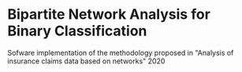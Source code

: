 # Bipartite Network Analysis for Binary Classification
Sofware implementation of the methodology proposed in "Analysis of insurance claims data based on networks" 2020

